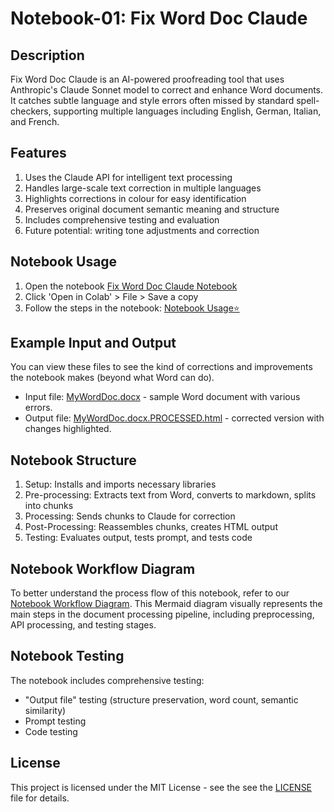 # Notebook-01: Fix Word Doc Claude

## Description
Fix Word Doc Claude is an AI-powered proofreading tool that uses Anthropic's Claude Sonnet model to correct and enhance Word documents. It catches subtle language and style errors often missed by standard spell-checkers, supporting multiple languages including English, German, Italian, and French.

## Features
1. Uses the Claude API for intelligent text processing
1. Handles large-scale text correction in multiple languages
1. Highlights corrections in colour for easy identification
1. Preserves original document semantic meaning and structure
1. Includes comprehensive testing and evaluation
1. Future potential: writing tone adjustments and correction

## Notebook Usage
1. Open the notebook [Fix Word Doc Claude Notebook](Fix_Word_Doc_Claude.ipynb)
2. Click 'Open in Colab' > File > Save a copy
3. Follow the steps in the notebook: [Notebook Usage⭐](https://colab.research.google.com/drive/1dIXtrgOLj3wsuyuiJjrHaPnCPV15vnf4#scrollTo=Notebook_Usage_)

## Example Input and Output
You can view these files to see the kind of corrections and improvements the notebook makes (beyond what Word can do).
- Input file: [MyWordDoc.docx](https://docs.google.com/document/d/1qoOZcVuk9xe-FTUVqjZEQPJDVpx3R6Gf) - sample Word document with various errors.
- Output file: [MyWordDoc.docx.PROCESSED.html](https://michellepace.github.io/ai-ml-notebook-explorations/Notebook-01/MyWordDoc.docx.PROCESSED.html) - corrected version with changes highlighted.

## Notebook Structure
1. Setup: Installs and imports necessary libraries
2. Pre-processing: Extracts text from Word, converts to markdown, splits into chunks
3. Processing: Sends chunks to Claude for correction
4. Post-Processing: Reassembles chunks, creates HTML output
5. Testing: Evaluates output, tests prompt, and tests code

## Notebook Workflow Diagram
To better understand the process flow of this notebook, refer to our [Notebook Workflow Diagram](notebook_workflow_diagram.md). This Mermaid diagram visually represents the main steps in the document processing pipeline, including preprocessing, API processing, and testing stages.

## Notebook Testing
The notebook includes comprehensive testing:
- "Output file" testing (structure preservation, word count, semantic similarity)
- Prompt testing
- Code testing

## License
This project is licensed under the MIT License - see the see the [LICENSE](../License.md) file for details.
